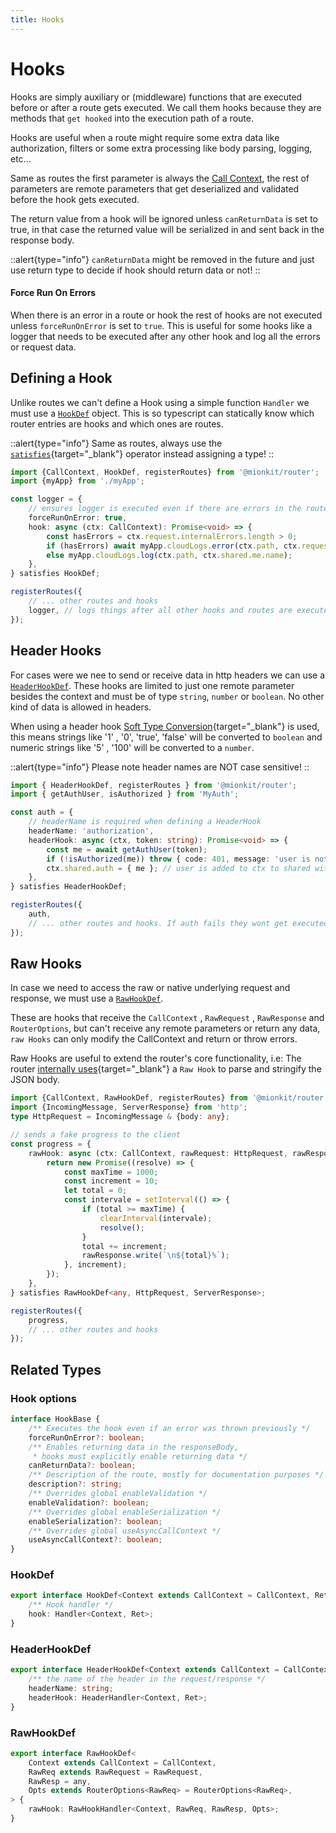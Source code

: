 ```yaml
---
title: Hooks
---
```


# Hooks

Hooks are simply auxiliary or (middleware) functions that are executed before or after a route gets executed. We call them hooks because they are methods that `get hooked` into the execution path of a route.

Hooks are useful when a route might require some extra data like authorization, filters or some extra processing like body parsing, logging, etc...

Same as routes the first parameter is always the [Call Context](./call-context), the rest of parameters are remote parameters that get deserialized and validated before the hook gets executed.

The return value from a hook will be ignored unless `canReturnData` is set to true, in that case the returned value will be serialized in and sent back in the response body. 

::alert{type="info"}
`canReturnData` might be removed in the future and just use return type to decide if hook should return data or not!
::

#### Force Run On Errors

When there is an error in a route or hook the rest of hooks are not executed unless `forceRunOnError` is set to `true`. 
This is useful for some hooks like a logger that needs to be executed after any other hook and log all the errors or request data.

## Defining a Hook

Unlike routes we can't define a Hook using a simple function `Handler` we must use a [`HookDef`](#hookdef) object. This is so typescript can statically know which router entries are hooks and which ones are routes.

::alert{type="info"}
Same as routes, always use the [`satisfies`](https://www.typescriptlang.org/docs/handbook/release-notes/typescript-4-9.html#the-satisfies-operator){target="_blank"} operator instead assigning a type! 
::

<!-- embedme ../../../../packages/router/examples/hooks-definition.routes.ts -->
```ts
import {CallContext, HookDef, registerRoutes} from '@mionkit/router';
import {myApp} from './myApp';

const logger = {
    // ensures logger is executed even if there are errors in the route or other hooks
    forceRunOnError: true,
    hook: async (ctx: CallContext): Promise<void> => {
        const hasErrors = ctx.request.internalErrors.length > 0;
        if (hasErrors) await myApp.cloudLogs.error(ctx.path, ctx.request.internalErrors);
        else myApp.cloudLogs.log(ctx.path, ctx.shared.me.name);
    },
} satisfies HookDef;

registerRoutes({
    // ... other routes and hooks
    logger, // logs things after all other hooks and routes are executed
});

```

## Header Hooks

For cases were we nee to send or receive data in http headers we can use a [`HeaderHookDef`](#headerhookdef). These hooks are limited to just one remote parameter besides the context and must be of type `string`, `number` or `boolean`. No other kind of data is allowed in headers.

When using a header hook [Soft Type Conversion](https://docs.deepkit.io/english/serialization.html#serialisation-loosely-convertion){target="_blank"} is used, this means strings like '1' , '0', 'true', 'false'
will be converted to `boolean` and numeric strings like '5' , '100' will be converted to a `number`.

::alert{type="info"}
Please note header names are NOT case sensitive!
::

<!-- embedme ../../../../packages/router/examples/hooks-header-definition.routes.ts -->
```ts
import { HeaderHookDef, registerRoutes } from '@mionkit/router';
import { getAuthUser, isAuthorized } from 'MyAuth';

const auth = {
    // headerName is required when defining a HeaderHook
    headerName: 'authorization',
    headerHook: async (ctx, token: string): Promise<void> => {
        const me = await getAuthUser(token);
        if (!isAuthorized(me)) throw { code: 401, message: 'user is not authorized' };
        ctx.shared.auth = { me }; // user is added to ctx to shared with other routes/hooks
    },
} satisfies HeaderHookDef;

registerRoutes({
    auth,
    // ... other routes and hooks. If auth fails they wont get executed
});

```

## Raw Hooks

In case we need to access the raw or native underlying request and response, we must use a [`RawHookDef`](#rawhookdef).

These are hooks that receive the `CallContext` , `RawRequest` , `RawResponse` and `RouterOptions`, but can't receive any remote parameters or return any data, `raw Hooks` can only modify the CallContext and return or throw errors.

Raw Hooks are useful to extend the router's core functionality, i.e: The router [internally uses](https://github.com/MionKit/mion/blob/master/packages/router/src/jsonBodyParser.ts){target="_blank"} a `Raw Hook` to parse and stringify the JSON body.

<!-- embedme ../../../../packages/router/examples/hooks-raw-definition.routes.ts -->
```ts
import {CallContext, RawHookDef, registerRoutes} from '@mionkit/router';
import {IncomingMessage, ServerResponse} from 'http';
type HttpRequest = IncomingMessage & {body: any};

// sends a fake progress to the client
const progress = {
    rawHook: async (ctx: CallContext, rawRequest: HttpRequest, rawResponse: ServerResponse): Promise<void> => {
        return new Promise((resolve) => {
            const maxTime = 1000;
            const increment = 10;
            let total = 0;
            const intervale = setInterval(() => {
                if (total >= maxTime) {
                    clearInterval(intervale);
                    resolve();
                }
                total += increment;
                rawResponse.write(`\n${total}%`);
            }, increment);
        });
    },
} satisfies RawHookDef<any, HttpRequest, ServerResponse>;

registerRoutes({
    progress,
    // ... other routes and hooks
});

```

## Related Types

### Hook options
<!-- embedme ../../../../packages/router/src/types.ts#L55-L69 -->
```ts
interface HookBase {
    /** Executes the hook even if an error was thrown previously */
    forceRunOnError?: boolean;
    /** Enables returning data in the responseBody,
     * hooks must explicitly enable returning data */
    canReturnData?: boolean;
    /** Description of the route, mostly for documentation purposes */
    description?: string;
    /** Overrides global enableValidation */
    enableValidation?: boolean;
    /** Overrides global enableSerialization */
    enableSerialization?: boolean;
    /** Overrides global useAsyncCallContext */
    useAsyncCallContext?: boolean;
}
```


### HookDef
<!-- embedme ../../../../packages/router/src/types.ts#L72-L75 -->
```ts
export interface HookDef<Context extends CallContext = CallContext, Ret = any> extends HookBase {
    /** Hook handler */
    hook: Handler<Context, Ret>;
}
```

### HeaderHookDef
<!-- embedme ../../../../packages/router/src/types.ts#L78-L82 -->
```ts
export interface HeaderHookDef<Context extends CallContext = CallContext, Ret = any> extends HookBase {
    /** the name of the header in the request/response */
    headerName: string;
    headerHook: HeaderHandler<Context, Ret>;
}
```

### RawHookDef
<!-- embedme ../../../../packages/router/src/types.ts#L88-L95 -->
```ts
export interface RawHookDef<
    Context extends CallContext = CallContext,
    RawReq extends RawRequest = RawRequest,
    RawResp = any,
    Opts extends RouterOptions<RawReq> = RouterOptions<RawReq>,
> {
    rawHook: RawHookHandler<Context, RawReq, RawResp, Opts>;
}
```





